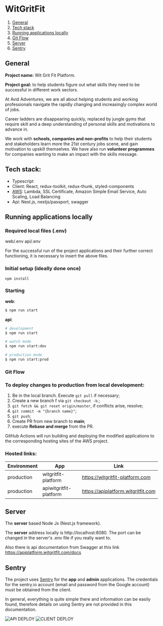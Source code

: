 # WitGritFit

1. [General](#general)
2. [Tech stack](#tech-stack)
3. [Running applications locally](#running-applications-locally)
4. [Git Flow](#git-flow)
5. [Server](#server)
6. [Sentry](#sentry)

## General

**Project name:** Wit Grit Fit Platform.

**Project goal:** to help students figure out what skills they need to be successful in different work sectors.

At Avid Adventures, we are all about helping students and working professionals navigate the rapidly changing and increasingly complex world of jobs.

Career ladders are disappearing quickly, replaced by jungle gyms that require skill and a deep understanding of personal skills and motivations to advance in.

We work with **schools, companies and non-profits** to help their students and stakeholders learn more the 21st century jobs scene, and gain motivation to upskill themselves. We have also run **volunteer programmes** for companies wanting to make an impact with the skills message.

## Tech stack:

- Typescript
- Client: React, redux-toolkit, redux-thunk, styled-components
- [AWS](https://aws.amazon.com/): Lambda, SSL Certificate, Amazon Simple Email Service, Auto Scaling, Load Balancing
- Api: Nest.js, nestjs/passport, swagger

## Running applications locally

### Required local files (.env)

web/.env
api/.env

For the successful run of the project applications and their further correct functioning, it is necessary to insert the above files.

### Initial setup (ideally done once)
    npm install
### Starting

**web**: 
```bash
$ npm run start
```
**api**: 
```bash
# development
$ npm run start

# watch mode
$ npm run start:dev

# production mode
$ npm run start:prod
```
### Git Flow
### To deploy changes to production from local development:

1. Be in the local branch. Execute `git pull` if necessary;
2. Create a new branch f via `git checkout -b`.;
3. `git fetch && git reset origin/master`, if conflicts arise, resolve;
4. `git commit -m "{branch name}"`;
5. `git push`;
6. Create PR from new branch to **main**;
7. execute **Rebase and merge** from the PR.

GitHub Actions will run building and deploying the modified applications to the corresponding hosting sites of the AWS project.

### Hosted links:

| Environment | App   | Link                                  |
| ----------- | ----- | ------------------------------------- |
| production  | witgritfit-platform | https://witgritfit-platform.com        |
| production  | apiwitgritfit-platform | https://apiplatform.witgritfit.com      |

## Server

The **server** based Node Js (Nest.js framework).

The **server** address locally is http://localhost:8080. The port can be changed in the server's .env file if you really want to.

Also there is api documentation from Swagger at this link https://apiplatform.witgritfit.com/docs

## Sentry

The project uses [Sentry](https://sentry.io/) for the **app** and **admin** applications.
The credentials for the sentry.io account (email and password from the Google account) must be obtained from the client.

In general, everything is quite simple there and information can be easily found, therefore details on using Sentry are not provided in this documentation.

![API DEPLOY](https://github.com/jacphua/wgf-platform/actions/workflows/api-deploy.yml/badge.svg)
![CLIENT DEPLOY](https://github.com/jacphua/wgf-platform/actions/workflows/client-deploy.yml/badge.svg)
